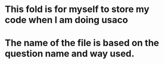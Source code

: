# This fold is for myself to store my code when I am doing usaco
# The name of the file is based on the question name and way used.
